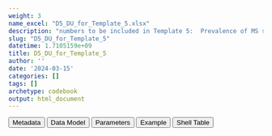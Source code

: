 ```yaml
---
weight: 3
name_excel: "D5_DU_for_Template_5.xlsx"
description: "numbers to be included in Template 5:  Prevalence of MS stratified by age at LMP and calendar period per 1,000 pregnancies"
slug: "D5_DU_for_Template_5"
datetime: 1.7105159e+09
title: D5_DU_for_Template_5
author: ''
date: '2024-03-15'
categories: []
tags: []
archetype: codebook
output: html_document
---
```


<script src="/rmarkdown-libs/core-js/shim.min.js"></script>
<script src="/rmarkdown-libs/react/react.min.js"></script>
<script src="/rmarkdown-libs/react/react-dom.min.js"></script>
<script src="/rmarkdown-libs/reactwidget/react-tools.js"></script>
<script src="/rmarkdown-libs/htmlwidgets/htmlwidgets.js"></script>
<link href="/rmarkdown-libs/reactable/reactable.css" rel="stylesheet" />
<script src="/rmarkdown-libs/reactable-binding/reactable.js"></script>
<div class="tab">
<button class="tablinks" onclick="openCity(event, &#39;Metadata&#39;)" id="defaultOpen">Metadata</button>
<button class="tablinks" onclick="openCity(event, &#39;Data Model&#39;)">Data Model</button>
<button class="tablinks" onclick="openCity(event, &#39;Parameters&#39;)">Parameters</button>
<button class="tablinks" onclick="openCity(event, &#39;Example&#39;)">Example</button>
<button class="tablinks" onclick="openCity(event, &#39;Shell Table&#39;)">Shell Table</button>
</div>
<div class="tabcontent"></div>
<div id="Shell Table" class="tabcontent">
<div id="htmlwidget-1" class="reactable html-widget" style="width:auto;height:600px;"></div>
<script type="application/json" data-for="htmlwidget-1">{"x":{"tag":{"name":"Reactable","attribs":{"data":{"Calendar period in study":["2005-2009","2005-2009","2005-2009","2005-2009","2005-2009","2005-2009","2005-2009","2005-2009","2010-2014","2010-2014","2010-2014","2010-2014","2010-2014","2010-2014","2010-2014","2010-2014","2015-2019","2015-2019","2015-2019","2015-2019"],"Age at LMP":["15-19","20-24","25-29","30-34","35-39","40-44","45-49","All","15-19","20-24","25-29","30-34","35-39","40-44","45-49","All","15-19","20-24","25-29","30-34"],"Number of pregnancies from women with MS":["n1_2005-2009_15-19",null,null,null,null,null,null,null,null,null,null,null,null,null,null,null,null,null,null,null],"Number of pregnancies in study population":["n2_2005-2009_15-19",null,null,null,null,null,null,null,null,null,null,null,null,null,null,null,null,null,null,null],"Prevalence per 1,000  pregnancies":["n3_2005-2009_15-19",null,null,null,null,null,null,null,null,null,null,null,null,null,null,null,null,null,null,null],"95% Confidence Interval1":["(n4_2005-2009_15-19 - n5_2005-2009_15-19)",null,null,null,null,null,null,null,null,null,null,null,null,null,null,null,null,null,null,null]},"columns":[{"id":"Calendar period in study","name":"Calendar period in study","type":"character"},{"id":"Age at LMP","name":"Age at LMP","type":"character"},{"id":"Number of pregnancies from women with MS","name":"Number of pregnancies from women with MS","type":"character"},{"id":"Number of pregnancies in study population","name":"Number of pregnancies in study population","type":"character"},{"id":"Prevalence per 1,000  pregnancies","name":"Prevalence per 1,000  pregnancies","type":"character"},{"id":"95% Confidence Interval1","name":"95% Confidence Interval1","type":"character"}],"sortable":false,"searchable":true,"pagination":false,"highlight":true,"bordered":true,"striped":true,"style":{"maxWidth":1800},"height":"600px","dataKey":"7093f654cff5257d834a2d7d11194dd3"},"children":[]},"class":"reactR_markup"},"evals":[],"jsHooks":[]}</script>
</div>
